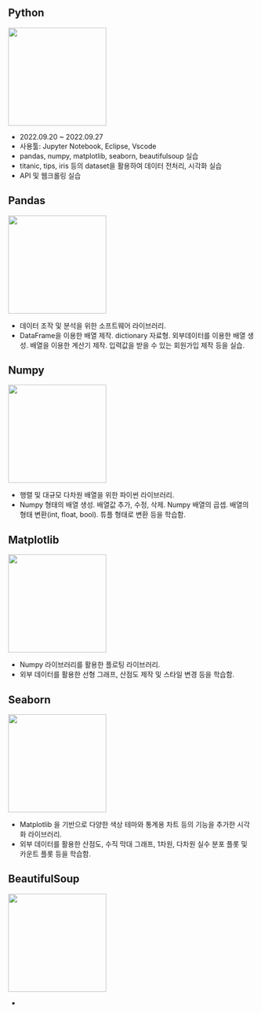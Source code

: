 ## **Python**
<img src="https://devocean.sk.com/CKFinderJava/userfiles/images/python(3).png" width="200" height="200">

- 2022.09.20 ~ 2022.09.27
- 사용툴: Jupyter Notebook, Eclipse, Vscode
- pandas, numpy, matplotlib, seaborn, beautifulsoup 실습
- titanic, tips, iris 등의 dataset을 활용하여 데이터 전처리, 시각화 실습
- API 및 웹크롤링 실습

## **Pandas**
<img src="https://upload.wikimedia.org/wikipedia/commons/thumb/e/ed/Pandas_logo.svg/512px-Pandas_logo.svg.png?20200209204934" width="200" height="200">

- 데이터 조작 및 분석을 위한 소프트웨어 라이브러리.
- DataFrame을 이용한 배열 제작. dictionary 자료형. 외부데이터를 이용한 배열 생성. 배열을 이용한 계산기 제작. 입력값을 받을 수 있는 회원가입 제작 등을 실습.

## **Numpy**
<img src="https://upload.wikimedia.org/wikipedia/commons/thumb/3/31/NumPy_logo_2020.svg/512px-NumPy_logo_2020.svg.png?20200723114325" width="200" height="200">

- 행렬 및 대규모 다차원 배열을 위한 파이썬 라이브러리.
- Numpy 형태의 배열 생성. 배열값 추가, 수정, 삭제. Numpy 배열의 곱셉. 배열의 형태 변환(int, float, bool). 튜플 형태로 변환 등을 학습함.

## **Matplotlib**
<img src="https://matplotlib.org/stable/_static/images/logo2.svg" width="200" height="200">

- Numpy 라이브러리를 활용한 플로팅 라이브러리.
- 외부 데이터를 활용한 선형 그래프, 산점도 제작 및 스타일 변경 등을 학습함.

## **Seaborn**
<img src="https://raw.githubusercontent.com/mwaskom/seaborn/master/doc/_static/logo-wide-lightbg.svg" width="200" height="200">

- Matplotlib 을 기반으로 다양한 색상 테마와 통계용 차트 등의 기능을 추가한 시각화 라이브러리.
- 외부 데이터를 활용한 산점도, 수직 막대 그래프, 1차원, 다차원 실수 분포 플롯 및 카운트 플롯 등을 학습함.

## **BeautifulSoup**
<img src="https://img1.daumcdn.net/thumb/R1280x0/?scode=mtistory2&fname=https%3A%2F%2Fblog.kakaocdn.net%2Fdn%2FQYUOm%2FbtrdImwr90w%2FJDfR4LxcykvM9rTFBtwktk%2Fimg.png" width="200" height="200">

- 